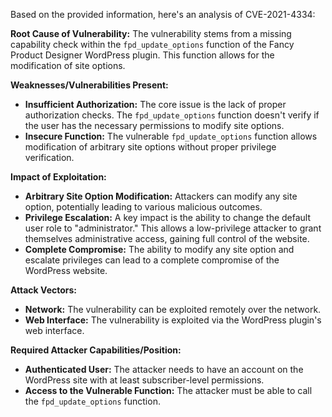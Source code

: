 Based on the provided information, here's an analysis of CVE-2021-4334:

**Root Cause of Vulnerability:**
The vulnerability stems from a missing capability check within the `fpd_update_options` function of the Fancy Product Designer WordPress plugin. This function allows for the modification of site options.

**Weaknesses/Vulnerabilities Present:**
- **Insufficient Authorization:** The core issue is the lack of proper authorization checks. The `fpd_update_options` function doesn't verify if the user has the necessary permissions to modify site options.
- **Insecure Function:** The vulnerable `fpd_update_options` function allows modification of arbitrary site options without proper privilege verification.

**Impact of Exploitation:**
- **Arbitrary Site Option Modification:** Attackers can modify any site option, potentially leading to various malicious outcomes.
- **Privilege Escalation:** A key impact is the ability to change the default user role to "administrator." This allows a low-privilege attacker to grant themselves administrative access, gaining full control of the website.
- **Complete Compromise:** The ability to modify any site option and escalate privileges can lead to a complete compromise of the WordPress website.

**Attack Vectors:**
- **Network:** The vulnerability can be exploited remotely over the network.
- **Web Interface:** The vulnerability is exploited via the WordPress plugin's web interface.

**Required Attacker Capabilities/Position:**
- **Authenticated User:** The attacker needs to have an account on the WordPress site with at least subscriber-level permissions.
- **Access to the Vulnerable Function:** The attacker must be able to call the `fpd_update_options` function.